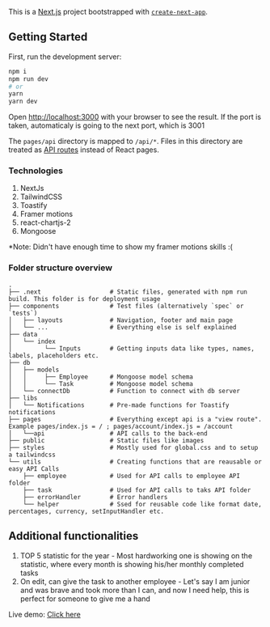This is a [Next.js](https://nextjs.org/) project bootstrapped with [`create-next-app`](https://github.com/vercel/next.js/tree/canary/packages/create-next-app).

## Getting Started

First, run the development server:

```bash
npm i
npm run dev
# or
yarn
yarn dev
```

Open [http://localhost:3000](http://localhost:3000) with your browser to see the result. If the port is taken, automaticaly is going to the next port, which is 3001

The `pages/api` directory is mapped to `/api/*`. Files in this directory are treated as [API routes](https://nextjs.org/docs/api-routes/introduction) instead of React pages.

### Technologies

1. NextJs
2. TailwindCSS
3. Toastify
4. Framer motions 
5. react-chartjs-2
6. Mongoose

*Note: Didn't have enough time to show my framer motions skills :(

### Folder structure overview
    .
    ├── .next                   # Static files, generated with npm run build. This folder is for deployment usage
    ├── components              # Test files (alternatively `spec` or `tests`)
    │   ├── layouts             # Navigation, footer and main page
    │   └── ...                 # Everything else is self explained                          
    ├── data                    
    │   └── index               
    │         └── Inputs        # Getting inputs data like types, names, labels, placeholders etc.
    ├── db
    │   ├── models
    │   │     ├── Employee      # Mongoose model schema
    │   │     └── Task          # Mongoose model schema
    │   └── connectDb           # Function to connect with db server
    ├── libs   
    │   └── Notifications       # Pre-made functions for Toastify notifications 
    ├── pages                   # Everything except api is a "view route". Example pages/index.js = / ; pages/account/index.js = /account
    │   └──api                  # API calls to the back-end
    ├── public                  # Static files like images
    ├── styles                  # Mostly used for global.css and to setup a tailwindcss
    └── utils                   # Creating functions that are reausable or easy API Calls
        ├── employee            # Used for API calls to employee API folder
        ├── task                # Used for API calls to taks API folder
        ├── errorHandler        # Error handlers
        └── helper              # Ssed for reusable code like format date, percentages, currency, setInputHandler etc.
        
    
## Additional functionalities 

1. TOP 5 statistic for the year - Most hardworking one is showing on the statistic, where every month is showing his/her monthly completed tasks
2. On edit, can give the task to another employee - Let's say I am junior and was brave and took more than I can, and now I need help, this is perfect for someone to give me a hand



Live demo: [Click here](http://185.123.188.123:8092/)
